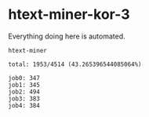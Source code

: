 # htext-miner-kor-3

Everything doing here is automated.

```
htext-miner

total: 1953/4514 (43.265396544085064%)

job0: 347
job1: 345
job2: 494
job3: 383
job4: 384
```